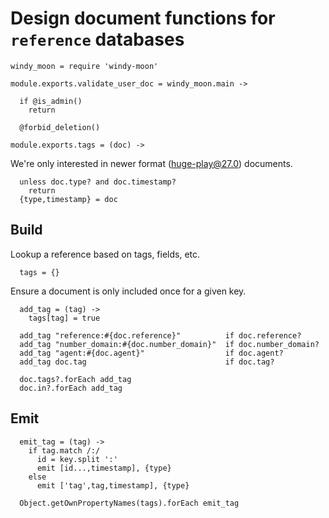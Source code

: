 Design document functions for `reference` databases
===============================================

    windy_moon = require 'windy-moon'

    module.exports.validate_user_doc = windy_moon.main ->

      if @is_admin()
        return

      @forbid_deletion()

    module.exports.tags = (doc) ->

We're only interested in newer format (huge-play@27.0) documents.

      unless doc.type? and doc.timestamp?
        return
      {type,timestamp} = doc

Build
-----

Lookup a reference based on tags, fields, etc.

      tags = {}

Ensure a document is only included once for a given key.

      add_tag = (tag) ->
        tags[tag] = true

      add_tag "reference:#{doc.reference}"          if doc.reference?
      add_tag "number_domain:#{doc.number_domain}"  if doc.number_domain?
      add_tag "agent:#{doc.agent}"                  if doc.agent?
      add_tag doc.tag                               if doc.tag?

      doc.tags?.forEach add_tag
      doc.in?.forEach add_tag

Emit
----

      emit_tag = (tag) ->
        if tag.match /:/
          id = key.split ':'
          emit [id...,timestamp], {type}
        else
          emit ['tag',tag,timestamp], {type}

      Object.getOwnPropertyNames(tags).forEach emit_tag
